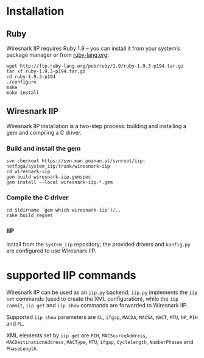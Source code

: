# Installation

## Ruby

Wiresnark IIP requires Ruby 1.9 – you can install
it from your system’s package manager or from
[ruby-lang.org](http://www.ruby-lang.org/en/downloads):

    wget http://ftp.ruby-lang.org/pub/ruby/1.9/ruby-1.9.3-p194.tar.gz
    tar xf ruby-1.9.3-p194.tar.gz
    cd ruby-1.9.3-p194
    ./configure
    make
    make install

## Wiresnark IIP

Wiresnark IIP installation is a two-step process:
building and installing a gem and compiling a C driver.

### Build and install the gem

    svn checkout https://svn.man.poznan.pl/svnroot/iip-netfpga/system_iip/trunk/wiresnark-iip
    cd wiresnark-iip
    gem build wiresnark-iip.gemspec
    gem install --local wiresnark-iip-*.gem

### Compile the C driver

    cd $(dirname `gem which wiresnark-iip`)/..
    rake build_regset

### IIP

Install from the `system_iip` repository; the provided
drivers and `konfig.py` are configured to use Wiresnark IIP.

# supported IIP commands

Wiresnark IIP can be used as an `iip.py` backend; `iip.py`
implements the `iip set` commands (used to create the
XML configuration), while the `iip commit`, `iip get`
and `iip show` commands are forwarded to Wiresnark IIP.

Supported `iip show` parameters are `CL`, `ifgap`,
`MACDA`, `MACSA`, `MACT`, `MTU`, `NP`, `PIH` and `PL`.

XML elements set by `iip get` are `PIH`, `MACSourceAddress`,
`MACDestinationAddress`, `MACType`, `MTU`, `ifgap`,
`Cyclelength`, `NumberPhases` and `PhaseLength`.
